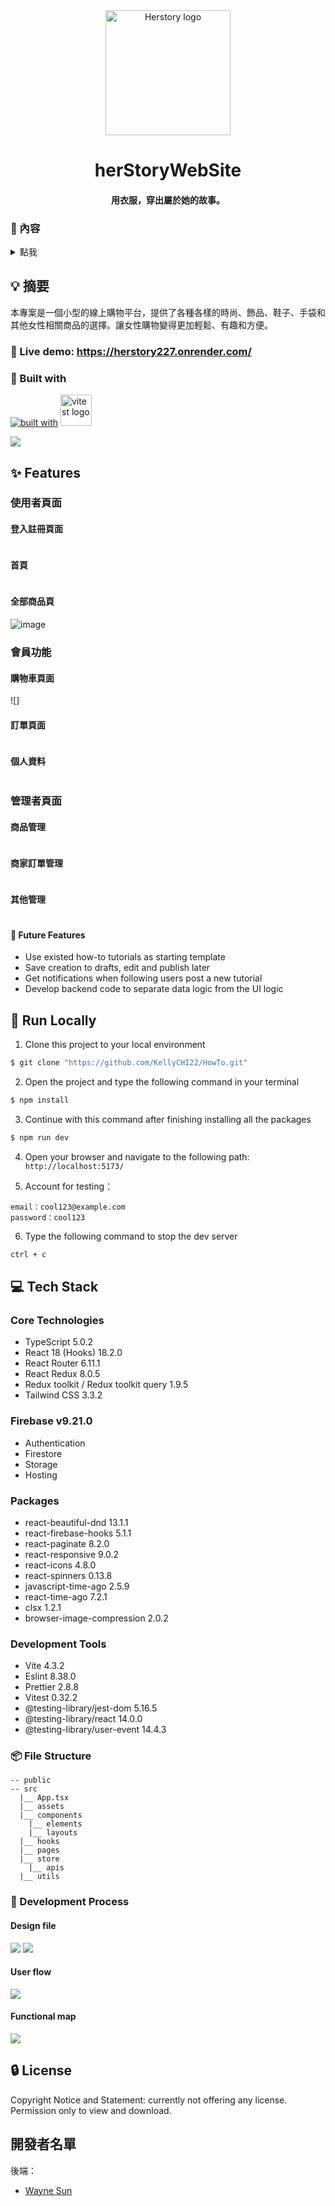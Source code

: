 <div align="center">
  <img width="200" src="https://i.imgur.com/bs78EF0.jpg?1" alt="Herstory logo">

# herStoryWebSite

#### 用衣服，穿出屬於她的故事。

</div>

### 📜 內容

<details>
<summary>點我</summary>

- [herStoryWebSite](#herStoryWebSite) - [用衣服，穿出屬於她的故事。](#用衣服，穿出屬於她的故事。)
  - [📜 內容](#-內容)
  - [💡 摘要](#-摘要)
    - [👀 Live demo: https://herstory227.onrender.com/](#-live-demo-httpsherstory227-onrendercom)
    - [🧩 使用框架及套件](#-使用框架及套件)
  - [✨ 主要功能](#-主要功能)
    - [使用者頁面](#使用者頁面)
      - [登入註冊頁面](#登入註冊頁面)
      - [首頁](#首頁)
      - [全部商品頁](#全部商品頁)
    - [會員功能](#會員功能)
      - [購物車頁面](#購物車頁面)
      - [訂單頁面](#訂單頁面)
      - [個人資料](#個人資料)
    - [管理者頁面](#管理者頁面)
      - [商品管理](#商品管理)
        - [產品一覽](#產品一覽)
        - [庫存一覽](#庫存一覽)
        - [商品新增](#商品新增)
        - [庫存新增](#庫存新增)
      - [商家訂單管理](#商家訂單管理)
        - [詳細訂單](#詳細訂單)
      - [其他管理](#其他管理)
        - [顏色](#顏色)
        - [尺寸](#尺寸)
        - [支付方式](#支付方式)
        - [類別](#類別)
  - [🚀 環境建置及安裝](#-環境建置及安裝)
  - [💻 使用環境版本](#-使用環境版本)
    - [Core Technologies](#core-technologies)
    - [Packages](#packages)
    - [Development tools](#development-tools)
  - [🔒 License](#-license)

</details>

## 💡 摘要

本專案是一個小型的線上購物平台，提供了各種各樣的時尚、飾品、鞋子、手袋和其他女性相關商品的選擇。讓女性購物變得更加輕鬆、有趣和方便。

### 👀 Live demo: https://herstory227.onrender.com/

### 🧩 Built with

[![built with](https://skillicons.dev/icons?i=figma,vue,vite)](https://skillicons.dev)
<img width="50" src="https://user-images.githubusercontent.com/11247099/145112184-a9ff6727-661c-439d-9ada-963124a281f7.png" alt="vitest logo">

![](public/screenshots/Screenshot_1.jpg)


## ✨ Features

### 使用者頁面

#### 登入註冊頁面

![]()

#### 首頁

![]()

#### 全部商品頁

![image](public/screenshots/全部商品.gif)

### 會員功能

#### 購物車頁面

![]

#### 訂單頁面

![]()

#### 個人資料

![]()

### 管理者頁面

#### 商品管理

![]()

#### 商家訂單管理

![]()

#### 其他管理

![]()





#### 🤔 Future Features

- Use existed how-to tutorials as starting template
- Save creation to drafts, edit and publish later
- Get notifications when following users post a new tutorial
- Develop backend code to separate data logic from the UI logic

## 🚀 Run Locally

1. Clone this project to your local environment

```bash
$ git clone "https://github.com/KellyCHI22/HowTo.git"
```

2. Open the project and type the following command in your terminal

```bash
$ npm install
```

3. Continue with this command after finishing installing all the packages

```bash
$ npm run dev
```

4. Open your browser and navigate to the following path: `http://localhost:5173/`

5. Account for testing：

```
email：cool123@example.com
password：cool123
```

6. Type the following command to stop the dev server

```bash
ctrl + c
```

## 💻 Tech Stack

### Core Technologies

- TypeScript 5.0.2
- React 18 (Hooks) 18.2.0
- React Router 6.11.1
- React Redux 8.0.5
- Redux toolkit / Redux toolkit query 1.9.5
- Tailwind CSS 3.3.2

### Firebase v9.21.0

- Authentication
- Firestore
- Storage
- Hosting

### Packages

- react-beautiful-dnd 13.1.1
- react-firebase-hooks 5.1.1
- react-paginate 8.2.0
- react-responsive 9.0.2
- react-icons 4.8.0
- react-spinners 0.13.8
- javascript-time-ago 2.5.9
- react-time-ago 7.2.1
- clsx 1.2.1
- browser-image-compression 2.0.2

### Development Tools

- Vite 4.3.2
- Eslint 8.38.0
- Prettier 2.8.8
- Vitest 0.32.2
- @testing-library/jest-dom 5.16.5
- @testing-library/react 14.0.0
- @testing-library/user-event 14.4.3

### 📦 File Structure

```
-- public
-- src
  |__ App.tsx
  |__ assets
  |__ components
    |__ elements
    |__ layouts
  |__ hooks
  |__ pages
  |__ store
    |__ apis
  |__ utils
```

### 🤯 Development Process

#### Design file

![](public/screenshots/design-figma.jpg)
![](public/screenshots/design-figma-2.jpg)

#### User flow

![](public/screenshots/user-flow.jpg)

#### Functional map

![](public/screenshots/howto_funtional_map.png)

## 🔒 License

Copyright Notice and Statement: currently not offering any license. Permission only to view and download.



## 開發者名單

後端：

- [Wayne Sun](https://github.com/WeiWayne1030)


